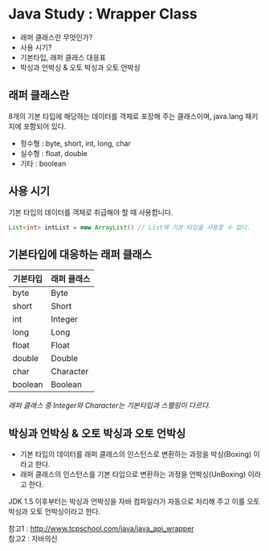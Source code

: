 # Java Study : Wrapper Class

- 래퍼 클래스란 무엇인가?
- 사용 시기?
- 기본타입, 래퍼 클래스 대응표
- 박싱과 언박싱 & 오토 박싱과 오토 언박싱

## 래퍼 클래스란

8개의 기본 타입에 해당하는 데이터를 객체로 포장해 주는 클래스이며, java.lang 패키지에 포함되어 있다.

- 정수형 : byte, short, int, long, char
- 실수형 : float, double
- 기타 : boolean

## 사용 시기

기본 타입의 데이터를 객체로 취급해야 할 때 사용합니다.

```java
List<int> intList = new ArrayList() // List에 기본 타입을 사용할 수 없다.
```

## 기본타입에 대응하는 래퍼 클래스

| 기본타입 | 래퍼 클래스 |
| -------- | ----------- |
| byte     | Byte        |
| short    | Short       |
| int      | Integer     |
| long     | Long        |
| float    | Float       |
| double   | Double      |
| char     | Character   |
| boolean  | Boolean     |

_래퍼 클래스 중 Integer와 Character는 기본타입과 스펠링이 다르다._

## 박싱과 언박싱 & 오토 박싱과 오토 언박싱

- 기본 타입의 데이터를 래퍼 클래스의 인스턴스로 변환하는 과정을 박싱(Boxing) 이라고 한다.
- 래퍼 클래스의 인스턴스를 기본 타입으로 변환하는 과정을 언박싱(UnBoxing) 이라고 한다.

JDK 1.5 이후부터는 박싱과 언박싱을 자바 컴파일러가 자동으로 처리해 주고 이를 오토 박싱과 오토 언박싱이라고 한다.

참고1 : http://www.tcpschool.com/java/java_api_wrapper  
참고2 : 자바의신
